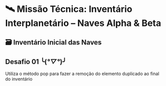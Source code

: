 # 🛰️ Missão Técnica: Inventário Interplanetário – Naves Alpha & Beta

## 🗃️ Inventário Inicial das Naves

## Desafio 01 ╰(*°▽°*)╯
Utiliza o método pop para fazer a remoção do elemento duplicado ao final do inventário